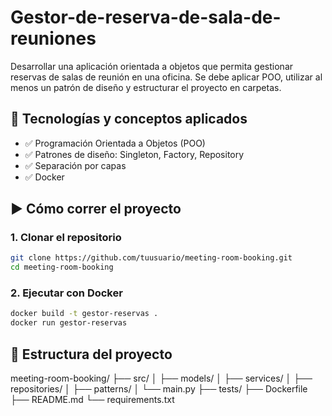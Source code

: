 # Gestor-de-reserva-de-sala-de-reuniones
Desarrollar una aplicación orientada a objetos que permita gestionar reservas de salas de reunión en una oficina. Se debe aplicar POO, utilizar al menos un patrón de diseño y estructurar el proyecto en carpetas.

## 🧠 Tecnologías y conceptos aplicados

- ✅ Programación Orientada a Objetos (POO)
- ✅ Patrones de diseño: Singleton, Factory, Repository
- ✅ Separación por capas
- ✅ Docker 

## ▶️ Cómo correr el proyecto

### 1. Clonar el repositorio

```bash
git clone https://github.com/tuusuario/meeting-room-booking.git
cd meeting-room-booking
```

### 2. Ejecutar con Docker 

```bash
docker build -t gestor-reservas .
docker run gestor-reservas
```

## 📁 Estructura del proyecto

meeting-room-booking/
├── src/
│   ├── models/
│   ├── services/
│   ├── repositories/
│   ├── patterns/
│   └── main.py
├── tests/
├── Dockerfile
├── README.md
└── requirements.txt


